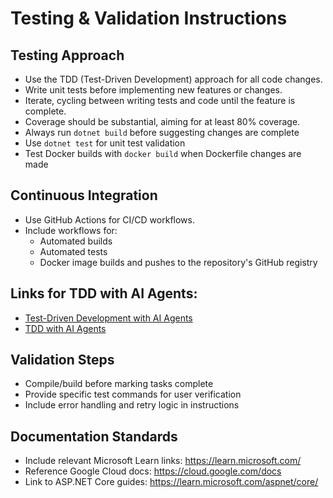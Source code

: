# Testing & Validation Instructions

## Testing Approach

- Use the TDD (Test-Driven Development) approach for all code changes.
- Write unit tests before implementing new features or changes.
- Iterate, cycling between writing tests and code until the feature is complete.
- Coverage should be substantial, aiming for at least 80% coverage.
- Always run `dotnet build` before suggesting changes are complete
- Use `dotnet test` for unit test validation  
- Test Docker builds with `docker build` when Dockerfile changes are made

## Continuous Integration
- Use GitHub Actions for CI/CD workflows.
- Include workflows for:
  - Automated builds
  - Automated tests
  - Docker image builds and pushes to the repository's GitHub registry

## Links for TDD with AI Agents:
- [Test-Driven Development with AI Agents](https://www.flowhunt.io/blog/test-driven-development-with-ai-agents/)
- [TDD with AI Agents](https://www.flowhunt.io/blog/tdd-with-ai-agents/)

## Validation Steps

- Compile/build before marking tasks complete
- Provide specific test commands for user verification
- Include error handling and retry logic in instructions

## Documentation Standards

- Include relevant Microsoft Learn links: <https://learn.microsoft.com/>
- Reference Google Cloud docs: <https://cloud.google.com/docs>
- Link to ASP.NET Core guides: <https://learn.microsoft.com/aspnet/core/>
